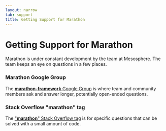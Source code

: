 ```yaml
---
layout: narrow
tab: support
title: Getting Support for Marathon
---
```


# Getting Support for Marathon

Marathon is under constant development by the team at Mesosphere. The team keeps
an eye on questions in a few places.

### Marathon Google Group

The
[**marathon-framework** Google Group](https://groups.google.com/forum/#!forum/marathon-framework)
is where team and community members ask and answer longer, potentially open-ended
questions.

### Stack Overflow "marathon" tag

The
["**marathon**" Stack Overflow tag](https://stackoverflow.com/questions/tagged/marathon)
is for specific questions that can be solved with a small amount of code.
